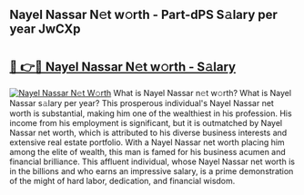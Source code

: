 ## Nayel Nassar N𝚎t w𝚘rth - Part-dPS S𝚊lary per year JwCXp

# <h2><a href="http://gc2n4y.nevu.top/?p=Nayel+Nassar">🔗 👉🔴 Nayel Nassar N𝚎t w𝚘rth - S𝚊lary</a></h2>

[![Nayel Nassar N𝚎t W𝚘rth](https://i.imgur.com/Oavwk0R.jpeg)](http://gc2n4y.nevu.top/?p=Nayel+Nassar)
What is Nayel Nassar n𝚎t w𝚘rth? What is Nayel Nassar s𝚊lary per year?
This prosperous individual's Nayel Nassar net worth is substantial, making him one of the wealthiest in his profession. His income from his employment is significant, but it is outmatched by Nayel Nassar net worth, which is attributed to his diverse business interests and extensive real estate portfolio. With a Nayel Nassar net worth placing him among the elite of wealth, this man is famed for his business acumen and financial brilliance. This affluent individual, whose Nayel Nassar net worth is in the billions and who earns an impressive salary, is a prime demonstration of the might of hard labor, dedication, and financial wisdom.
